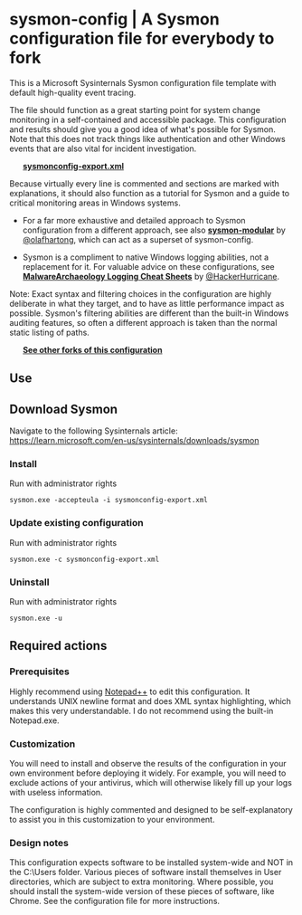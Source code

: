 # sysmon-config | A Sysmon configuration file for everybody to fork #

This is a Microsoft Sysinternals Sysmon configuration file template with default high-quality event tracing.

The file should function as a great starting point for system change monitoring in a self-contained and accessible package. This configuration and results should give you a good idea of what's possible for Sysmon. Note that this does not track things like authentication and other Windows events that are also vital for incident investigation.

&nbsp;&nbsp;&nbsp;&nbsp;&nbsp;&nbsp;**[sysmonconfig-export.xml](https://github.com/SwiftOnSecurity/sysmon-config/blob/master/sysmonconfig-export.xml)**

Because virtually every line is commented and sections are marked with explanations, it should also function as a tutorial for Sysmon and a guide to critical monitoring areas in Windows systems.

- For a far more exhaustive and detailed approach to Sysmon configuration from a different approach, see also **[sysmon-modular](https://github.com/olafhartong/sysmon-modular)** by [@olafhartong](https://twitter.com/olafhartong), which can act as a superset of sysmon-config.

- Sysmon is a compliment to native Windows logging abilities, not a replacement for it. For valuable advice on these configurations, see **[MalwareArchaeology Logging Cheat Sheets](https://www.malwarearchaeology.com/cheat-sheets)** by [@HackerHurricane](https://twitter.com/hackerhurricane).

Note: Exact syntax and filtering choices in the configuration are highly deliberate in what they target, and to have as little performance impact as possible. Sysmon's filtering abilities are different than the built-in Windows auditing features, so often a different approach is taken than the normal static listing of paths. 

&nbsp;&nbsp;&nbsp;&nbsp;&nbsp;&nbsp;**[See other forks of this configuration](https://github.com/SwiftOnSecurity/sysmon-config/network)**

## Use ##

## Download Sysmon ##

Navigate to the following Sysinternals article: https://learn.microsoft.com/en-us/sysinternals/downloads/sysmon

### Install ###
Run with administrator rights
~~~~
sysmon.exe -accepteula -i sysmonconfig-export.xml
~~~~

### Update existing configuration ###
Run with administrator rights
~~~~
sysmon.exe -c sysmonconfig-export.xml
~~~~

### Uninstall ###
Run with administrator rights
~~~~
sysmon.exe -u
~~~~

## Required actions ##

### Prerequisites ###
Highly recommend using [Notepad++](https://notepad-plus-plus.org/) to edit this configuration. It understands UNIX newline format and does XML syntax highlighting, which makes this very understandable. I do not recommend using the built-in Notepad.exe.

### Customization ###
You will need to install and observe the results of the configuration in your own environment before deploying it widely. For example, you will need to exclude actions of your antivirus, which will otherwise likely fill up your logs with useless information.

The configuration is highly commented and designed to be self-explanatory to assist you in this customization to your environment.

### Design notes ###
This configuration expects software to be installed system-wide and NOT in the C:\Users folder. Various pieces of software install themselves in User directories, which are subject to extra monitoring. Where possible, you should install the system-wide version of these pieces of software, like Chrome. See the configuration file for more instructions.
